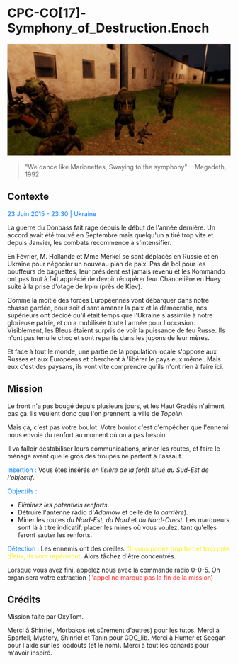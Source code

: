 # CPC-CO[17]-Symphony_of_Destruction.Enoch

![loading image](./loading.jpg)

> "We dance like Marionettes, Swaying to the symphony"
> --Megadeth, 1992

## Contexte

<font color='#007DFF'>23 Juin 2015 - 23:30 | Ukraine</font>

La guerre du Donbass fait rage depuis le début de l'année dernière. Un accord avait été trouvé en Septembre mais quelqu'un a tiré trop vite et depuis Janvier, les combats recommence à s'intensifier.

En Février, M. Hollande et Mme Merkel se sont déplacés en Russie et en Ukraine pour négocier un nouveau plan de paix. Pas de bol pour les bouffeurs de baguettes, leur président est jamais revenu et les Kommando ont pas tout à fait apprécié de devoir récupérer leur Chancelière en Huey suite à la prise d'otage de Irpin (près de Kiev).

Comme la moitié des forces Européennes vont débarquer dans notre chasse gardée, pour soit disant amener la paix et la démocratie, nos supérieurs ont décidé qu'il était temps que l'Ukraine s'assimile à notre glorieuse patrie, et on a mobilisée toute l'armée pour l'occasion.
Visiblement, les Bleus étaient surpris de voir la puissance de feu Russe. Ils n'ont pas tenu le choc et sont repartis dans les jupons de leur mères.

Et face à tout le monde, une partie de la population locale s'oppose aux Russes et aux Européens et cherchent à 'libérer le pays eux même'. Mais eux c'est des paysans, ils vont vite comprendre qu'ils n'ont rien à faire ici.

## Mission

Le front n'a pas bougé depuis plusieurs jours, et les Haut Gradés n'aiment pas ça. Ils veulent donc que l'on prennent la ville de _Topolin_.

Mais ça, c'est pas votre boulot. Votre boulot c'est d'empêcher que l'ennemi nous envoie du renfort au moment où on a pas besoin.

Il va falloir déstabiliser leurs communications, miner les routes, et faire le ménage avant que le gros des troupes ne partent à l'assaut.

<font color='#007DFF'>Insertion :</font>
Vous êtes insérés _en lisière de la forêt situé au Sud-Est de l'objectif_.

<font color='#007DFF'>Objectifs :</font>

- _Éliminez les potentiels renforts_.
- Détruire l'antenne radio d'_Adamow_ et celle de _la carrière_).
- Miner les routes _du Nord-Est_, _du Nord_ et _du Nord-Ouest_. Les marqueurs sont là à titre indicatif, placer les mines où vous voulez, tant qu'elles feront sauter les renforts.

<font color='#007DFF'>Détection :</font>
Les ennemis ont des oreilles. <font color='#FFEE00'>Si vous parlez trop fort et trop près d'eux, ils vont repéreront</font>. Alors tâchez d'être concentrés.

Lorsque vous avez fini, appelez nous avec la commande radio 0-0-5. On organisera votre extraction (<font color='#FF2222'>l'appel ne marque pas la fin de la mission</font>)

## Crédits

Mission faite par OxyTom.

Merci à Shinriel, Morbakos (et sûrement d'autres) pour les tutos.
Merci à Sparfell, Mystery, Shinriel et Tanin pour GDC_lib.
Merci à Hunter et Seegan pour l'aide sur les loadouts (et le nom).
Merci à tout les canards pour m'avoir inspiré.
